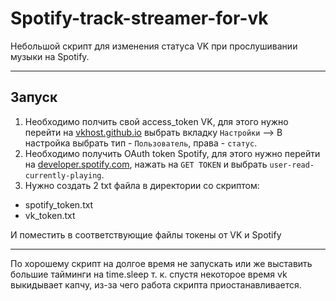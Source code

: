 # Spotify-track-streamer-for-vk
Небольшой скрипт для изменения статуса VK при прослушивании музыки на Spotify.

____
## Запуск
1. Необходимо полчить свой access_token VK, для этого нужно перейти на [vkhost.github.io](https://vkhost.github.io/) выбрать вкладку `Настройки` --> В настройка выбрать тип - `Пользователь`, права - `статус`.
2. Необходимо получить OAuth token Spotify, для этого нужно перейти на [developer.spotify.com](https://developer.spotify.com/console/get-users-currently-playing-track/), нажать на `GET TOKEN` и выбрать `user-read-currently-playing`.
3. Нужно создать 2 txt файла в директории со скриптом:
- spotify_token.txt
- vk_token.txt

И поместить в соответствующие файлы токены от VK и Spotify
____

По хорошему скрипт на долгое время не запускать или же выставить большие тайминги на time.sleep т. к. спустя некоторое время vk выкидывает капчу, из-за чего работа скрипта приостанавливается.

